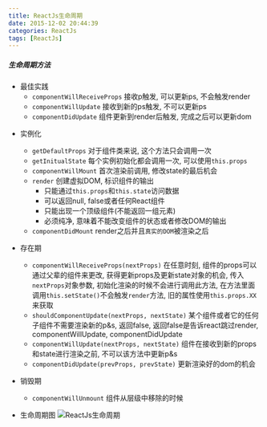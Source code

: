 ```yaml
---
title: ReactJs生命周期
date: 2015-12-02 20:44:39
categories: ReactJs
tags: [ReactJs]
---
```


##### 生命周期方法

- 最佳实践
	- `componentWillReceiveProps` 接收p触发, 可以更新ps, 不会触发render
	- `componentWillUpdate` 接收到新的ps触发, 不可以更新ps
	- `componentDidUpdate` 组件更新到render后触发, 完成之后可以更新dom
<!-- more -->

- 实例化
	- `getDefaultProps` 对于组件类来说, 这个方法只会调用一次
	- `getInitualState` 每个实例初始化都会调用一次, 可以使用`this.props`
	- `componentWillMount` 首次渲染前调用, 修改state的最后机会
	- `render` 创建虚拟DOM, 标识组件的输出
		- 只能通过`this.props`和`this.state`访问数据
		- 可以返回null, false或者任何React组件
		- 只能出现一个顶级组件(不能返回一组元素)
		- 必须纯净, 意味着不能改变组件的状态或者修改DOM的输出
	- `componentDidMount` render之后并且`真实的DOM`被渲染之后
- 存在期
	- `componentWillReceiveProps(nextProps)` 在任意时刻, 组件的props可以通过父辈的组件来更改, 获得更新props及更新state对象的机会, 传入`nextProps`对象参数, 初始化渲染的时候不会进行调用此方法, 在方法里面调用`this.setState()`不会触发`render`方法, 旧的属性使用`this.props.XX`来获取
	- `shouldComponentUpdate(nextProps, nextState)` 某个组件或者它的任何子组件不需要渲染新的p&s, 返回false, 返回false是告诉react跳过render, componentWillUpdate, componentDidUpdate
	- `componentWillUpdate(nextProps, nextState)` 组件在接收到新的props和state进行渲染之前,  不可以该方法中更新p&s
	- `componentDidUpdate(prevProps, prevState)` 更新渲染好的dom的机会
- 销毁期
	- `componentWillUnmount` 组件从层级中移除的时候

- 生命周期图
![ReactJs生命周期](/images/ReactJs/Lifecycle.png)
